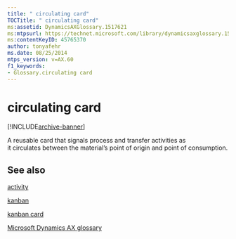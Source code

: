 ```yaml
---
title: " circulating card"
TOCTitle: " circulating card"
ms:assetid: DynamicsAXGlossary.1517621
ms:mtpsurl: https://technet.microsoft.com/library/dynamicsaxglossary.1517621(v=AX.60)
ms:contentKeyID: 45765370
author: tonyafehr
ms.date: 08/25/2014
mtps_version: v=AX.60
f1_keywords:
- Glossary.circulating card
---
```


# circulating card


[!INCLUDE[archive-banner](includes/archive-banner.md)]

A reusable card that signals process and transfer activities as it circulates between the material’s point of origin and point of consumption.

## See also

[activity](activity.md)

[kanban](kanban.md)

[kanban card](kanban-card.md)

[Microsoft Dynamics AX glossary](glossary/microsoft-dynamics-ax-glossary.md)

  


